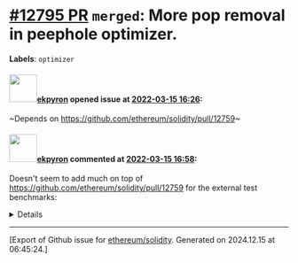 # [\#12795 PR](https://github.com/ethereum/solidity/pull/12795) `merged`: More pop removal in peephole optimizer.
**Labels**: `optimizer`


#### <img src="https://avatars.githubusercontent.com/u/1347491?v=4" width="50">[ekpyron](https://github.com/ekpyron) opened issue at [2022-03-15 16:26](https://github.com/ethereum/solidity/pull/12795):

~Depends on https://github.com/ethereum/solidity/pull/12759~

#### <img src="https://avatars.githubusercontent.com/u/1347491?v=4" width="50">[ekpyron](https://github.com/ekpyron) commented at [2022-03-15 16:58](https://github.com/ethereum/solidity/pull/12795#issuecomment-1068225719):

Doesn't seem to add much on top of https://github.com/ethereum/solidity/pull/12759 for the external test benchmarks:
<details>
<pre>
bleeps
   ir-optimize-evm+yul
     bytecode_size :  -0.02 %
     method_gas :  0.00 %
elementfi
   ir-optimize-evm+yul
     bytecode_size :  -0.01 %
     deployment_gas :  -0.01 %
     method_gas :  0.01 %
ens
   ir-optimize-evm+yul
     bytecode_size :  -0.09 %
     deployment_gas :  -0.07 %
     method_gas :  0.00 %
gnosis
   ir-optimize-evm+yul
     bytecode_size :  -0.06 %
     deployment_gas :  -0.13 %
     method_gas :  -0.00 %
pool-together
   ir-optimize-evm+yul
     bytecode_size :  -0.02 %
     deployment_gas :  -0.02 %
     method_gas :  -0.00 %
prb-math
   ir-optimize-evm+yul
     bytecode_size :  0.00 %
     deployment_gas :  -0.00 %
trident
   ir-optimize-evm+yul
     bytecode_size :  -0.05 %
     deployment_gas :  -0.03 %
     method_gas :  -0.02 %
yield_liquidator
   ir-optimize-evm+yul
     bytecode_size :  -0.02 %
     deployment_gas :  -0.04 %
     method_gas :  0.00 %
zeppelin
   ir-optimize-evm+yul
     bytecode_size :  -0.07 %
     deployment_gas :  -0.07 %
     method_gas :  -0.00 %
</pre>
</details>


-------------------------------------------------------------------------------



[Export of Github issue for [ethereum/solidity](https://github.com/ethereum/solidity). Generated on 2024.12.15 at 06:45:24.]
